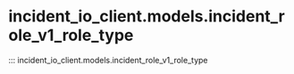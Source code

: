 # incident_io_client.models.incident_role_v1_role_type

::: incident_io_client.models.incident_role_v1_role_type